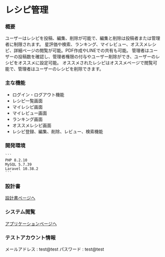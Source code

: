 # レシピ管理

### 概要

ユーザーはレシピを投稿、編集、削除が可能で、編集と削除は投稿者または管理者に制限されます。
星評価や検索、ランキング、マイレビュー、オススメレシピ、詳細ページの閲覧が可能。PDF作成やLINEでの共有も可能。
管理者はユーザーの投稿数を確認し、管理者権限の付与やユーザー削除ができ、ユーザーのレシピをオススメに設定可能。
オススメされたレシピはオススメページで閲覧可能で、管理者はユーザーのレシピを削除できます。

### 主な機能
- ログイン・ログアウト機能
- レシピ一覧画面
- マイレシピ画面
- マイレビュー画面
- ランキング画面
- オススメレシピ画面
- レシピ登録、編集、削除、レビュー、検索機能

### 開発環境
    ```
    PHP 8.2.10
    MySQL 5.7.39
    Laravel 10.38.2
    ```
### 設計書
[設計書ページへ](https://drive.google.com/drive/folders/1cpOBWIsSc8k55MqRiVK7ouFq1OTt8Mob)

### システム閲覧
[アプリケーションページへ](https://resipe-management-67f6fda02d06.herokuapp.com/login)

### テストアカウント情報
メールアドレス :  test@test
 パスワード     :  test@test
